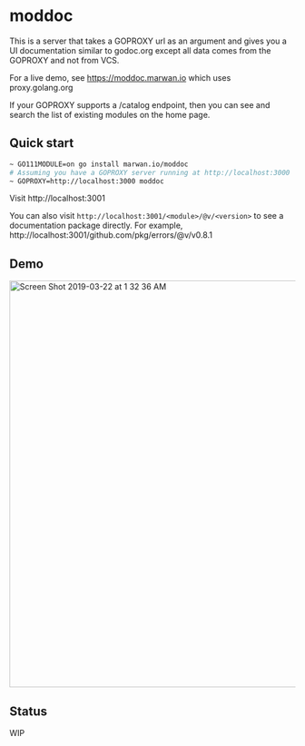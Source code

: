 # moddoc

This is a server that takes a GOPROXY url as an argument and gives you a UI documentation similar to godoc.org except all data comes from the GOPROXY and not from VCS. 

For a live demo, see https://moddoc.marwan.io which uses proxy.golang.org

If your GOPROXY supports a /catalog endpoint, then you can see and search the list of existing modules on the home page. 

## Quick start

```bash
~ GO111MODULE=on go install marwan.io/moddoc
# Assuming you have a GOPROXY server running at http://localhost:3000
~ GOPROXY=http://localhost:3000 moddoc
```

Visit http://localhost:3001 

You can also visit `http://localhost:3001/<module>/@v/<version>`  to see a documentation package directly. 
For example, http://localhost:3001/github.com/pkg/errors/@v/v0.8.1

## Demo

[<img width="717" alt="Screen Shot 2019-03-22 at 1 32 36 AM" src="https://user-images.githubusercontent.com/16294261/54802943-d3b6c080-4c43-11e9-8886-a294e8ed8daa.png">](https://vimeo.com/325806835)

## Status

WIP

